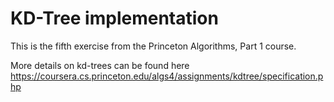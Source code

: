 # KD-Tree implementation
This is the fifth exercise from the Princeton Algorithms, Part 1 course.

More details on kd-trees can be found here https://coursera.cs.princeton.edu/algs4/assignments/kdtree/specification.php